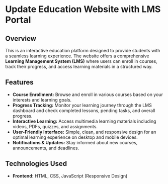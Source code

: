 # Update Education Website with LMS Portal

## Overview
This is an interactive education platform designed to provide students with a seamless learning experience. The website offers a comprehensive **Learning Management System (LMS)** where users can enroll in courses, track their progress, and access learning materials in a structured way.

## Features

- **Course Enrollment:** Browse and enroll in various courses based on your interests and learning goals.
- **Progress Tracking:** Monitor your learning journey through the LMS dashboard and check completed lessons, pending tasks, and overall progress.
- **Interactive Learning:** Access multimedia learning materials including videos, PDFs, quizzes, and assignments.
- **User-Friendly Interface:** Simple, clean, and responsive design for an optimal learning experience on desktop and mobile devices.
- **Notifications & Updates:** Stay informed about new courses, announcements, and deadlines.

## Technologies Used
- **Frontend:** HTML, CSS, JavaScript (Responsive Design)
